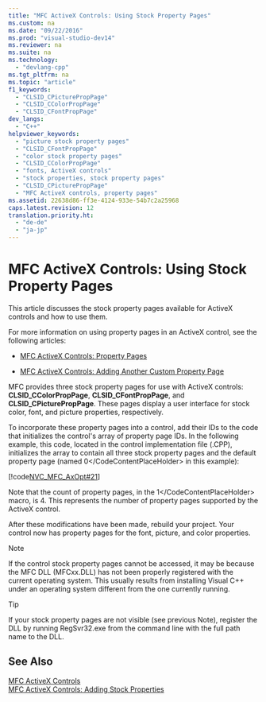 ```yaml
---
title: "MFC ActiveX Controls: Using Stock Property Pages"
ms.custom: na
ms.date: "09/22/2016"
ms.prod: "visual-studio-dev14"
ms.reviewer: na
ms.suite: na
ms.technology: 
  - "devlang-cpp"
ms.tgt_pltfrm: na
ms.topic: "article"
f1_keywords: 
  - "CLSID_CPicturePropPage"
  - "CLSID_CColorPropPage"
  - "CLSID_CFontPropPage"
dev_langs: 
  - "C++"
helpviewer_keywords: 
  - "picture stock property pages"
  - "CLSID_CFontPropPage"
  - "color stock property pages"
  - "CLSID_CColorPropPage"
  - "fonts, ActiveX controls"
  - "stock properties, stock property pages"
  - "CLSID_CPicturePropPage"
  - "MFC ActiveX controls, property pages"
ms.assetid: 22638d86-ff3e-4124-933e-54b7c2a25968
caps.latest.revision: 12
translation.priority.ht: 
  - "de-de"
  - "ja-jp"
---
```

# MFC ActiveX Controls: Using Stock Property Pages
This article discusses the stock property pages available for ActiveX controls and how to use them.  
  
 For more information on using property pages in an ActiveX control, see the following articles:  
  
-   [MFC ActiveX Controls: Property Pages](../vs140/mfc-activex-controls--property-pages.md)  
  
-   [MFC ActiveX Controls: Adding Another Custom Property Page](../vs140/mfc-activex-controls--adding-another-custom-property-page.md)  
  
 MFC provides three stock property pages for use with ActiveX controls: **CLSID_CColorPropPage**, **CLSID_CFontPropPage**, and **CLSID_CPicturePropPage**. These pages display a user interface for stock color, font, and picture properties, respectively.  
  
 To incorporate these property pages into a control, add their IDs to the code that initializes the control's array of property page IDs. In the following example, this code, located in the control implementation file (.CPP), initializes the array to contain all three stock property pages and the default property page (named <CodeContentPlaceHolder>0\</CodeContentPlaceHolder> in this example):  
  
 [!code[NVC_MFC_AxOpt#21](../vs140/codesnippet/CPP/mfc-activex-controls--using-stock-property-pages_1.cpp)]  
  
 Note that the count of property pages, in the <CodeContentPlaceHolder>1\</CodeContentPlaceHolder> macro, is 4. This represents the number of property pages supported by the ActiveX control.  
  
 After these modifications have been made, rebuild your project. Your control now has property pages for the font, picture, and color properties.  
  
> [!NOTE]
>  If the control stock property pages cannot be accessed, it may be because the MFC DLL (MFCxx.DLL) has not been properly registered with the current operating system. This usually results from installing Visual C++ under an operating system different from the one currently running.  
  
> [!TIP]
>  If your stock property pages are not visible (see previous Note), register the DLL by running RegSvr32.exe from the command line with the full path name to the DLL.  
  
## See Also  
 [MFC ActiveX Controls](../vs140/mfc-activex-controls.md)   
 [MFC ActiveX Controls: Adding Stock Properties](../vs140/mfc-activex-controls--adding-stock-properties.md)